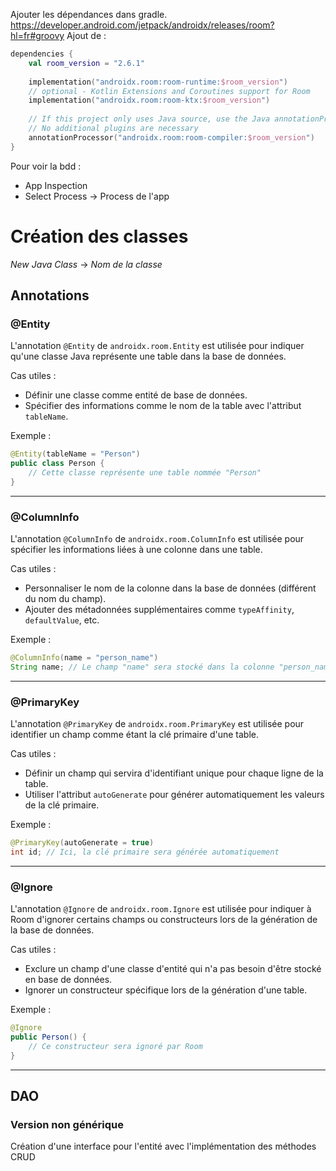 Ajouter les dépendances dans gradle.
https://developer.android.com/jetpack/androidx/releases/room?hl=fr#groovy
Ajout de : 
```kts
dependencies {
	val room_version = "2.6.1"  
	  
	implementation("androidx.room:room-runtime:$room_version")  
	// optional - Kotlin Extensions and Coroutines support for Room  
	implementation("androidx.room:room-ktx:$room_version")  
	  
	// If this project only uses Java source, use the Java annotationProcessor  
	// No additional plugins are necessary  
	annotationProcessor("androidx.room:room-compiler:$room_version")
}
```


Pour voir la bdd :
- App Inspection
- Select Process -> Process de l'app


# Création des classes

*New Java Class* -> *Nom de la classe*

## Annotations
### @Entity

L'annotation `@Entity` de `androidx.room.Entity` est utilisée pour indiquer qu'une classe Java représente une table dans la base de données.

Cas utiles :

- Définir une classe comme entité de base de données.
- Spécifier des informations comme le nom de la table avec l'attribut `tableName`.

Exemple :

```java
@Entity(tableName = "Person")
public class Person {
    // Cette classe représente une table nommée "Person"
}
```

---

### @ColumnInfo

L'annotation `@ColumnInfo` de `androidx.room.ColumnInfo` est utilisée pour spécifier les informations liées à une colonne dans une table.

Cas utiles :

- Personnaliser le nom de la colonne dans la base de données (différent du nom du champ).
- Ajouter des métadonnées supplémentaires comme `typeAffinity`, `defaultValue`, etc.

Exemple :

```java
@ColumnInfo(name = "person_name")
String name; // Le champ "name" sera stocké dans la colonne "person_name"
```

---

### @PrimaryKey

L'annotation `@PrimaryKey` de `androidx.room.PrimaryKey` est utilisée pour identifier un champ comme étant la clé primaire d'une table.

Cas utiles :

- Définir un champ qui servira d'identifiant unique pour chaque ligne de la table.
- Utiliser l'attribut `autoGenerate` pour générer automatiquement les valeurs de la clé primaire.

Exemple :

```java
@PrimaryKey(autoGenerate = true)
int id; // Ici, la clé primaire sera générée automatiquement
```

---

### @Ignore

L'annotation `@Ignore` de `androidx.room.Ignore` est utilisée pour indiquer à Room d'ignorer certains champs ou constructeurs lors de la génération de la base de données.

Cas utiles :

- Exclure un champ d'une classe d'entité qui n'a pas besoin d'être stocké en base de données.
- Ignorer un constructeur spécifique lors de la génération d'une table.

Exemple :

```java
@Ignore
public Person() {
    // Ce constructeur sera ignoré par Room
}
```

---

## DAO

### Version non générique
Création d'une interface pour l'entité avec l'implémentation des méthodes CRUD